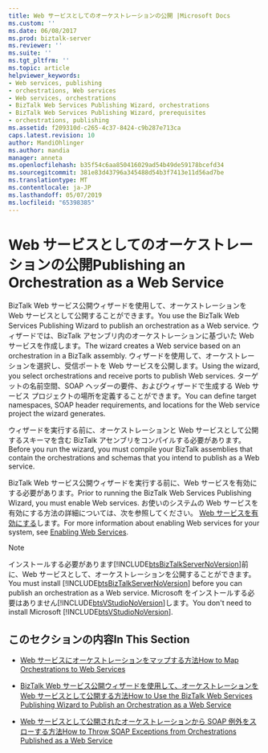 ```yaml
---
title: Web サービスとしてのオーケストレーションの公開 |Microsoft Docs
ms.custom: ''
ms.date: 06/08/2017
ms.prod: biztalk-server
ms.reviewer: ''
ms.suite: ''
ms.tgt_pltfrm: ''
ms.topic: article
helpviewer_keywords:
- Web services, publishing
- orchestrations, Web services
- Web services, orchestrations
- BizTalk Web Services Publishing Wizard, orchestrations
- BizTalk Web Services Publishing Wizard, prerequisites
- orchestrations, publishing
ms.assetid: f209310d-c265-4c37-8424-c9b287e713ca
caps.latest.revision: 10
author: MandiOhlinger
ms.author: mandia
manager: anneta
ms.openlocfilehash: b35f54c6aa850416029ad54b49de59178bcefd34
ms.sourcegitcommit: 381e83d43796a345488d54b3f7413e11d56ad7be
ms.translationtype: MT
ms.contentlocale: ja-JP
ms.lasthandoff: 05/07/2019
ms.locfileid: "65398385"
---
```

# <a name="publishing-an-orchestration-as-a-web-service"></a><span data-ttu-id="32030-102">Web サービスとしてのオーケストレーションの公開</span><span class="sxs-lookup"><span data-stu-id="32030-102">Publishing an Orchestration as a Web Service</span></span>
<span data-ttu-id="32030-103">BizTalk Web サービス公開ウィザードを使用して、オーケストレーションを Web サービスとして公開することができます。</span><span class="sxs-lookup"><span data-stu-id="32030-103">You use the BizTalk Web Services Publishing Wizard to publish an orchestration as a Web service.</span></span> <span data-ttu-id="32030-104">ウィザードでは、BizTalk アセンブリ内のオーケストレーションに基づいた Web サービスを作成します。</span><span class="sxs-lookup"><span data-stu-id="32030-104">The wizard creates a Web service based on an orchestration in a BizTalk assembly.</span></span> <span data-ttu-id="32030-105">ウィザードを使用して、オーケストレーションを選択し、受信ポートを Web サービスを公開します。</span><span class="sxs-lookup"><span data-stu-id="32030-105">Using the wizard, you select orchestrations and receive ports to publish Web services.</span></span> <span data-ttu-id="32030-106">ターゲットの名前空間、SOAP ヘッダーの要件、およびウィザードで生成する Web サービス プロジェクトの場所を定義することができます。</span><span class="sxs-lookup"><span data-stu-id="32030-106">You can define target namespaces, SOAP header requirements, and locations for the Web service project the wizard generates.</span></span>  
  
 <span data-ttu-id="32030-107">ウィザードを実行する前に、オーケストレーションと Web サービスとして公開するスキーマを含む BizTalk アセンブリをコンパイルする必要があります。</span><span class="sxs-lookup"><span data-stu-id="32030-107">Before you run the wizard, you must compile your BizTalk assemblies that contain the orchestrations and schemas that you intend to publish as a Web service.</span></span>  
  
 <span data-ttu-id="32030-108">BizTalk Web サービス公開ウィザードを実行する前に、Web サービスを有効にする必要があります。</span><span class="sxs-lookup"><span data-stu-id="32030-108">Prior to running the BizTalk Web Services Publishing Wizard, you must enable Web services.</span></span> <span data-ttu-id="32030-109">お使いのシステムの Web サービスを有効にする方法の詳細については、次を参照してください。 [Web サービスを有効にする](../core/enabling-web-services.md)します。</span><span class="sxs-lookup"><span data-stu-id="32030-109">For more information about enabling Web services for your system, see [Enabling Web Services](../core/enabling-web-services.md).</span></span>  
  
> [!NOTE]
>  <span data-ttu-id="32030-110">インストールする必要があります[!INCLUDE[btsBizTalkServerNoVersion](../includes/btsbiztalkservernoversion-md.md)]前に、Web サービスとして、オーケストレーションを公開することができます。</span><span class="sxs-lookup"><span data-stu-id="32030-110">You must install [!INCLUDE[btsBizTalkServerNoVersion](../includes/btsbiztalkservernoversion-md.md)] before you can publish an orchestration as a Web service.</span></span> <span data-ttu-id="32030-111">Microsoft をインストールする必要はありません[!INCLUDE[btsVStudioNoVersion](../includes/btsvstudionoversion-md.md)]します。</span><span class="sxs-lookup"><span data-stu-id="32030-111">You don't need to install Microsoft [!INCLUDE[btsVStudioNoVersion](../includes/btsvstudionoversion-md.md)].</span></span>  
  
## <a name="in-this-section"></a><span data-ttu-id="32030-112">このセクションの内容</span><span class="sxs-lookup"><span data-stu-id="32030-112">In This Section</span></span>  
  
-   [<span data-ttu-id="32030-113">Web サービスにオーケストレーションをマップする方法</span><span class="sxs-lookup"><span data-stu-id="32030-113">How to Map Orchestrations to Web Services</span></span>](../core/how-to-map-orchestrations-to-web-services.md)  
  
-   [<span data-ttu-id="32030-114">BizTalk Web サービス公開ウィザードを使用して、オーケストレーションを Web サービスとして公開する方法</span><span class="sxs-lookup"><span data-stu-id="32030-114">How to Use the BizTalk Web Services Publishing Wizard to Publish an Orchestration as a Web Service</span></span>](../core/publish-orchestration-as-web-service--biztalk-web-services-publishing-wizard.md)  
  
-   [<span data-ttu-id="32030-115">Web サービスとして公開されたオーケストレーションから SOAP 例外をスローする方法</span><span class="sxs-lookup"><span data-stu-id="32030-115">How to Throw SOAP Exceptions from Orchestrations Published as a Web Service</span></span>](../core/how-to-throw-soap-exceptions-from-orchestrations-published-as-a-web-service.md)